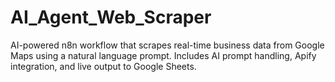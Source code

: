 # AI_Agent_Web_Scraper
AI-powered n8n workflow that scrapes real-time business data from Google Maps using a natural language prompt. Includes AI prompt handling, Apify integration, and live output to Google Sheets.
